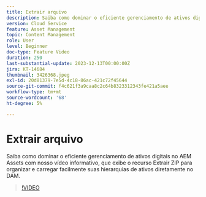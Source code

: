 ```yaml
---
title: Extrair arquivo
description: Saiba como dominar o eficiente gerenciamento de ativos digitais no AEM Assets com nosso vídeo informativo, que exibe o recurso Extrair ZIP para organizar e carregar facilmente suas hierarquias de ativos diretamente no DAM.
version: Cloud Service
feature: Asset Management
topic: Content Management
role: User
level: Beginner
doc-type: Feature Video
duration: 250
last-substantial-update: 2023-12-13T00:00:00Z
jira: KT-14684
thumbnail: 3426368.jpeg
exl-id: 20d81379-7e5d-4c18-86ac-421c72f45644
source-git-commit: f4c621f3a9caa8c2c64b8323312343fe421a5aee
workflow-type: tm+mt
source-wordcount: '68'
ht-degree: 5%

---
```


# Extrair arquivo

Saiba como dominar o eficiente gerenciamento de ativos digitais no AEM Assets com nosso vídeo informativo, que exibe o recurso Extrair ZIP para organizar e carregar facilmente suas hierarquias de ativos diretamente no DAM.

>[!VIDEO](https://video.tv.adobe.com/v/3426368/?learn=on)

